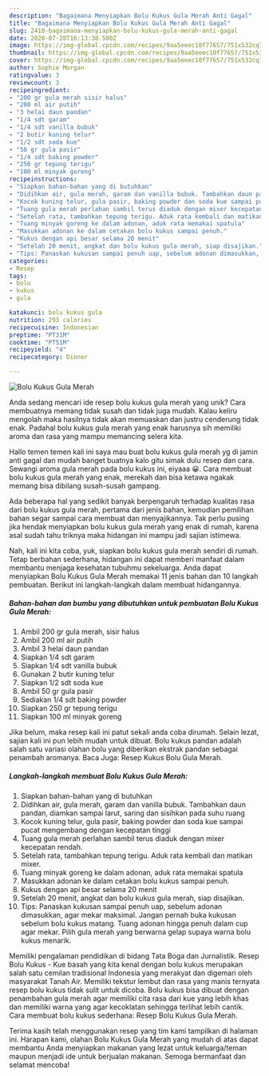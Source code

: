 ```yaml
---
description: "Bagaimana Menyiapkan Bolu Kukus Gula Merah Anti Gagal"
title: "Bagaimana Menyiapkan Bolu Kukus Gula Merah Anti Gagal"
slug: 2410-bagaimana-menyiapkan-bolu-kukus-gula-merah-anti-gagal
date: 2020-07-28T16:13:38.500Z
image: https://img-global.cpcdn.com/recipes/9aa5eeec10f77657/751x532cq70/bolu-kukus-gula-merah-foto-resep-utama.jpg
thumbnail: https://img-global.cpcdn.com/recipes/9aa5eeec10f77657/751x532cq70/bolu-kukus-gula-merah-foto-resep-utama.jpg
cover: https://img-global.cpcdn.com/recipes/9aa5eeec10f77657/751x532cq70/bolu-kukus-gula-merah-foto-resep-utama.jpg
author: Sophie Morgan
ratingvalue: 3
reviewcount: 3
recipeingredient:
- "200 gr gula merah sisir halus"
- "200 ml air putih"
- "3 helai daun pandan"
- "1/4 sdt garam"
- "1/4 sdt vanilla bubuk"
- "2 butir kuning telur"
- "1/2 sdt soda kue"
- "50 gr gula pasir"
- "1/4 sdt baking powder"
- "250 gr tepung terigu"
- "100 ml minyak goreng"
recipeinstructions:
- "Siapkan bahan-bahan yang di butuhkan"
- "Didihkan air, gula merah, garam dan vanilla bubuk. Tambahkan daun pandan, diamkan sampai larut, saring dan sisihkan pada suhu ruang"
- "Kocok kuning telur, gula pasir, baking powder dan soda kue sampai pucat mengembang dengan kecepatan tinggi"
- "Tuang gula merah perlahan sambil terus diaduk dengan mixer kecepatan rendah."
- "Setelah rata, tambahkan tepung terigu. Aduk rata kembali dan matikan mixer."
- "Tuang minyak goreng ke dalam adonan, aduk rata memakai spatula"
- "Masukkan adonan ke dalam cetakan bolu kukus sampai penuh."
- "Kukus dengan api besar selama 20 menit"
- "Setelah 20 menit, angkat dan bolu kukus gula merah, siap disajikan."
- "Tips: Panaskan kukusan sampai penuh uap, sebelum adonan dimasukkan, agar mekar maksimal. Jangan pernah buka kukusan sebelum bolu kukus matang. Tuang adonan hingga penuh dalam cup agar mekar. Pilih gula merah yang berwarna gelap supaya warna bolu kukus menarik."
categories:
- Resep
tags:
- bolu
- kukus
- gula

katakunci: bolu kukus gula 
nutrition: 293 calories
recipecuisine: Indonesian
preptime: "PT31M"
cooktime: "PT51M"
recipeyield: "4"
recipecategory: Dinner

---
```



![Bolu Kukus Gula Merah](https://img-global.cpcdn.com/recipes/9aa5eeec10f77657/751x532cq70/bolu-kukus-gula-merah-foto-resep-utama.jpg)

Anda sedang mencari ide resep bolu kukus gula merah yang unik? Cara membuatnya memang tidak susah dan tidak juga mudah. Kalau keliru mengolah maka hasilnya tidak akan memuaskan dan justru cenderung tidak enak. Padahal bolu kukus gula merah yang enak harusnya sih memiliki aroma dan rasa yang mampu memancing selera kita.

Hallo temen temen kali ini saya mau buat bolu kukus gula merah yg di jamin anti gagal dan mudah banget buatnya kalo gitu simak dulu resep dan cara. Sewangi aroma gula merah pada bolu kukus ini, eiyaaa 😀. Cara membuat bolu kukus gula merah yang enak, merekah dan bisa ketawa ngakak memang bisa dibilang susah-susah gampang.

Ada beberapa hal yang sedikit banyak berpengaruh terhadap kualitas rasa dari bolu kukus gula merah, pertama dari jenis bahan, kemudian pemilihan bahan segar sampai cara membuat dan menyajikannya. Tak perlu pusing jika hendak menyiapkan bolu kukus gula merah yang enak di rumah, karena asal sudah tahu triknya maka hidangan ini mampu jadi sajian istimewa.


Nah, kali ini kita coba, yuk, siapkan bolu kukus gula merah sendiri di rumah. Tetap berbahan sederhana, hidangan ini dapat memberi manfaat dalam membantu menjaga kesehatan tubuhmu sekeluarga. Anda dapat menyiapkan Bolu Kukus Gula Merah memakai 11 jenis bahan dan 10 langkah pembuatan. Berikut ini langkah-langkah dalam membuat hidangannya.

<!--inarticleads1-->

##### Bahan-bahan dan bumbu yang dibutuhkan untuk pembuatan Bolu Kukus Gula Merah:

1. Ambil 200 gr gula merah, sisir halus
1. Ambil 200 ml air putih
1. Ambil 3 helai daun pandan
1. Siapkan 1/4 sdt garam
1. Siapkan 1/4 sdt vanilla bubuk
1. Gunakan 2 butir kuning telur
1. Siapkan 1/2 sdt soda kue
1. Ambil 50 gr gula pasir
1. Sediakan 1/4 sdt baking powder
1. Siapkan 250 gr tepung terigu
1. Siapkan 100 ml minyak goreng


Jika belum, maka resep kali ini patut sekali anda coba dirumah. Selain lezat, sajian kali ini pun lebih mudah untuk dibuat. Bolu kukus pandan adalah salah satu variasi olahan bolu yang diberikan ekstrak pandan sebagai penambah aromanya. Baca Juga: Resep Kukus Bolu Gula Merah. 

<!--inarticleads2-->

##### Langkah-langkah membuat Bolu Kukus Gula Merah:

1. Siapkan bahan-bahan yang di butuhkan
1. Didihkan air, gula merah, garam dan vanilla bubuk. Tambahkan daun pandan, diamkan sampai larut, saring dan sisihkan pada suhu ruang
1. Kocok kuning telur, gula pasir, baking powder dan soda kue sampai pucat mengembang dengan kecepatan tinggi
1. Tuang gula merah perlahan sambil terus diaduk dengan mixer kecepatan rendah.
1. Setelah rata, tambahkan tepung terigu. Aduk rata kembali dan matikan mixer.
1. Tuang minyak goreng ke dalam adonan, aduk rata memakai spatula
1. Masukkan adonan ke dalam cetakan bolu kukus sampai penuh.
1. Kukus dengan api besar selama 20 menit
1. Setelah 20 menit, angkat dan bolu kukus gula merah, siap disajikan.
1. Tips: Panaskan kukusan sampai penuh uap, sebelum adonan dimasukkan, agar mekar maksimal. Jangan pernah buka kukusan sebelum bolu kukus matang. Tuang adonan hingga penuh dalam cup agar mekar. Pilih gula merah yang berwarna gelap supaya warna bolu kukus menarik.


Memiliki pengalaman pendidikan di bidang Tata Boga dan Jurnalistik. Resep Bolu Kukus - Kue basah yang kita kenal dengan bolu kukus merupakan salah satu cemilan tradisional Indonesia yang merakyat dan digemari oleh masyarakat Tanah Air. Memiliki tekstur lembut dan rasa yang manis ternyata resep bolu kukus tidak sulit untuk dicoba. Bolu kukus bisa dibuat dengan penambahan gula merah agar memiliki cita rasa dari kue yang lebih khas dan memiliki warna yang agar kecoklatan sehingga terlihat lebih cantik. Cara membuat bolu kukus sederhana: Resep Bolu Kukus Gula Merah. 

Terima kasih telah menggunakan resep yang tim kami tampilkan di halaman ini. Harapan kami, olahan Bolu Kukus Gula Merah yang mudah di atas dapat membantu Anda menyiapkan makanan yang lezat untuk keluarga/teman maupun menjadi ide untuk berjualan makanan. Semoga bermanfaat dan selamat mencoba!
